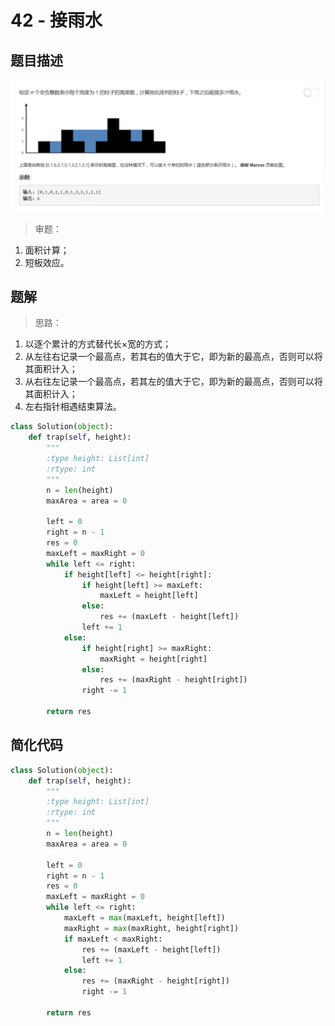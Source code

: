 # 42 - 接雨水

## 题目描述
![problem](images/42.png)

>审题：  
1. 面积计算；
2. 短板效应。

## 题解

>思路：
1. 以逐个累计的方式替代长×宽的方式；
2. 从左往右记录一个最高点，若其右的值大于它，即为新的最高点，否则可以将其面积计入；
3. 从右往左记录一个最高点，若其左的值大于它，即为新的最高点，否则可以将其面积计入；
4. 左右指针相遇结束算法。

```python
class Solution(object):
    def trap(self, height):
        """
        :type height: List[int]
        :rtype: int
        """
        n = len(height)
        maxArea = area = 0

        left = 0
        right = n - 1
        res = 0
        maxLeft = maxRight = 0
        while left <= right:
            if height[left] <= height[right]:
                if height[left] >= maxLeft:
                    maxLeft = height[left]
                else:
                    res += (maxLeft - height[left])
                left += 1
            else:
                if height[right] >= maxRight:
                    maxRight = height[right]
                else:
                    res += (maxRight - height[right])
                right -= 1

        return res
```
## 简化代码
```python
class Solution(object):
    def trap(self, height):
        """
        :type height: List[int]
        :rtype: int
        """
        n = len(height)
        maxArea = area = 0

        left = 0
        right = n - 1
        res = 0
        maxLeft = maxRight = 0
        while left <= right:
            maxLeft = max(maxLeft, height[left])
            maxRight = max(maxRight, height[right])
            if maxLeft < maxRight:
                res += (maxLeft - height[left])
                left += 1
            else:
                res += (maxRight - height[right])
                right -= 1

        return res
```